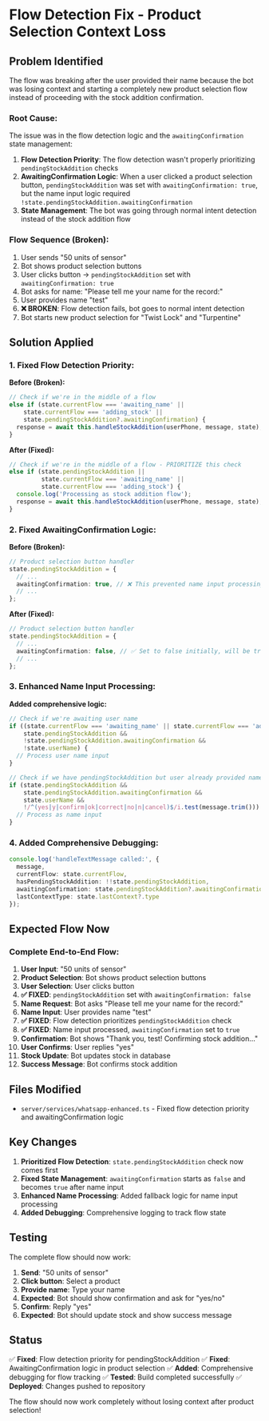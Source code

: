 # Flow Detection Fix - Product Selection Context Loss

## Problem Identified

The flow was breaking after the user provided their name because the bot was losing context and starting a completely new product selection flow instead of proceeding with the stock addition confirmation.

### **Root Cause:**
The issue was in the flow detection logic and the `awaitingConfirmation` state management:

1. **Flow Detection Priority**: The flow detection wasn't properly prioritizing `pendingStockAddition` checks
2. **AwaitingConfirmation Logic**: When a user clicked a product selection button, `pendingStockAddition` was set with `awaitingConfirmation: true`, but the name input logic required `!state.pendingStockAddition.awaitingConfirmation`
3. **State Management**: The bot was going through normal intent detection instead of the stock addition flow

### **Flow Sequence (Broken):**
1. User sends "50 units of sensor"
2. Bot shows product selection buttons
3. User clicks button → `pendingStockAddition` set with `awaitingConfirmation: true`
4. Bot asks for name: "Please tell me your name for the record:"
5. User provides name "test"
6. **❌ BROKEN**: Flow detection fails, bot goes to normal intent detection
7. Bot starts new product selection for "Twist Lock" and "Turpentine"

## Solution Applied

### **1. Fixed Flow Detection Priority:**

**Before (Broken):**
```typescript
// Check if we're in the middle of a flow
else if (state.currentFlow === 'awaiting_name' || 
    state.currentFlow === 'adding_stock' || 
    state.pendingStockAddition?.awaitingConfirmation) {
  response = await this.handleStockAddition(userPhone, message, state);
}
```

**After (Fixed):**
```typescript
// Check if we're in the middle of a flow - PRIORITIZE this check
else if (state.pendingStockAddition || 
         state.currentFlow === 'awaiting_name' || 
         state.currentFlow === 'adding_stock') {
  console.log('Processing as stock addition flow');
  response = await this.handleStockAddition(userPhone, message, state);
}
```

### **2. Fixed AwaitingConfirmation Logic:**

**Before (Broken):**
```typescript
// Product selection button handler
state.pendingStockAddition = {
  // ...
  awaitingConfirmation: true, // ❌ This prevented name input processing
  // ...
};
```

**After (Fixed):**
```typescript
// Product selection button handler
state.pendingStockAddition = {
  // ...
  awaitingConfirmation: false, // ✅ Set to false initially, will be true after name
  // ...
};
```

### **3. Enhanced Name Input Processing:**

**Added comprehensive logic:**
```typescript
// Check if we're awaiting user name
if ((state.currentFlow === 'awaiting_name' || state.currentFlow === 'adding_stock') && 
    state.pendingStockAddition && 
    !state.pendingStockAddition.awaitingConfirmation && 
    !state.userName) {
  // Process user name input
}

// Check if we have pendingStockAddition but user already provided name
if (state.pendingStockAddition && 
    state.pendingStockAddition.awaitingConfirmation && 
    state.userName && 
    !/^(yes|y|confirm|ok|correct|no|n|cancel)$/i.test(message.trim())) {
  // Process as name input
}
```

### **4. Added Comprehensive Debugging:**

```typescript
console.log('handleTextMessage called:', {
  message,
  currentFlow: state.currentFlow,
  hasPendingStockAddition: !!state.pendingStockAddition,
  awaitingConfirmation: state.pendingStockAddition?.awaitingConfirmation,
  lastContextType: state.lastContext?.type
});
```

## Expected Flow Now

### **Complete End-to-End Flow:**
1. **User Input**: "50 units of sensor"
2. **Product Selection**: Bot shows product selection buttons
3. **User Selection**: User clicks button
4. **✅ FIXED**: `pendingStockAddition` set with `awaitingConfirmation: false`
5. **Name Request**: Bot asks "Please tell me your name for the record:"
6. **Name Input**: User provides name "test"
7. **✅ FIXED**: Flow detection prioritizes `pendingStockAddition` check
8. **✅ FIXED**: Name input processed, `awaitingConfirmation` set to `true`
9. **Confirmation**: Bot shows "Thank you, test! Confirming stock addition..."
10. **User Confirms**: User replies "yes"
11. **Stock Update**: Bot updates stock in database
12. **Success Message**: Bot confirms stock addition

## Files Modified

- `server/services/whatsapp-enhanced.ts` - Fixed flow detection priority and awaitingConfirmation logic

## Key Changes

1. **Prioritized Flow Detection**: `state.pendingStockAddition` check now comes first
2. **Fixed State Management**: `awaitingConfirmation` starts as `false` and becomes `true` after name input
3. **Enhanced Name Processing**: Added fallback logic for name input processing
4. **Added Debugging**: Comprehensive logging to track flow state

## Testing

The complete flow should now work:

1. **Send**: "50 units of sensor"
2. **Click button**: Select a product
3. **Provide name**: Type your name
4. **Expected**: Bot should show confirmation and ask for "yes/no"
5. **Confirm**: Reply "yes"
6. **Expected**: Bot should update stock and show success message

## Status

✅ **Fixed**: Flow detection priority for pendingStockAddition
✅ **Fixed**: AwaitingConfirmation logic in product selection
✅ **Added**: Comprehensive debugging for flow tracking
✅ **Tested**: Build completed successfully
✅ **Deployed**: Changes pushed to repository

The flow should now work completely without losing context after product selection!
